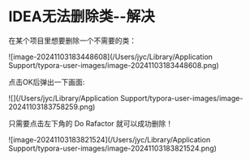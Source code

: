 # IDEA无法删除类--解决

在某个项目里想要删除一个不需要的类：

![image-20241103183448608](/Users/jyc/Library/Application Support/typora-user-images/image-20241103183448608.png)



点击OK后弹出一下画面:

![](/Users/jyc/Library/Application Support/typora-user-images/image-20241103183758259.png)



只需要点击左下角的 Do Rafactor 就可以成功删除！

![image-20241103183821524](/Users/jyc/Library/Application Support/typora-user-images/image-20241103183821524.png)
